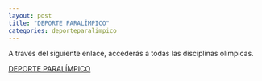 ```yaml
---
layout: post
title: "DEPORTE PARALÍMPICO"
categories: deporteparalimpico
---
```


A través del siguiente enlace, accederás a todas las disciplinas olímpicas.

[DEPORTE PARALÍMPICO](https://www.paralimpicos.es/deportes-paralimpicos)
